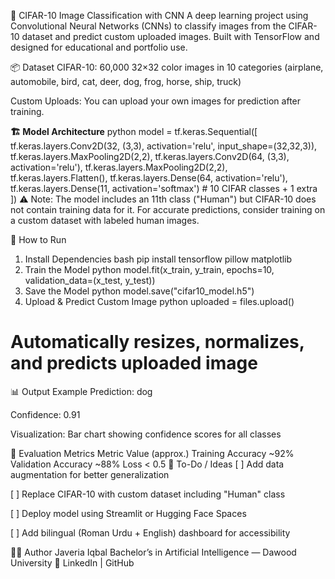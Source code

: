 🧠 CIFAR-10 Image Classification with CNN
A deep learning project using Convolutional Neural Networks (CNNs) to classify images from the CIFAR-10 dataset and predict custom uploaded images. Built with TensorFlow and designed for educational and portfolio use.

📦 Dataset
CIFAR-10: 60,000 32×32 color images in 10 categories (airplane, automobile, bird, cat, deer, dog, frog, horse, ship, truck)

Custom Uploads: You can upload your own images for prediction after training.

**🏗️ Model Architecture**
python
model = tf.keras.Sequential([
    tf.keras.layers.Conv2D(32, (3,3), activation='relu', input_shape=(32,32,3)),
    tf.keras.layers.MaxPooling2D(2,2),
    tf.keras.layers.Conv2D(64, (3,3), activation='relu'),
    tf.keras.layers.MaxPooling2D(2,2),
    tf.keras.layers.Flatten(),
    tf.keras.layers.Dense(64, activation='relu'),
    tf.keras.layers.Dense(11, activation='softmax')  # 10 CIFAR classes + 1 extra
])
⚠️ Note: The model includes an 11th class ("Human") but CIFAR-10 does not contain training data for it. For accurate predictions, consider training on a custom dataset with labeled human images.

🚀 How to Run
1. Install Dependencies
bash
pip install tensorflow pillow matplotlib
2. Train the Model
python
model.fit(x_train, y_train, epochs=10, validation_data=(x_test, y_test))
3. Save the Model
python
model.save("cifar10_model.h5")
4. Upload & Predict Custom Image
python
uploaded = files.upload()
# Automatically resizes, normalizes, and predicts uploaded image
📊 Output Example
Prediction: dog

Confidence: 0.91

Visualization: Bar chart showing confidence scores for all classes

🧪 Evaluation Metrics
Metric	Value (approx.)
Training Accuracy	~92%
Validation Accuracy	~88%
Loss	< 0.5
📌 To-Do / Ideas
[ ] Add data augmentation for better generalization

[ ] Replace CIFAR-10 with custom dataset including "Human" class

[ ] Deploy model using Streamlit or Hugging Face Spaces

[ ] Add bilingual (Roman Urdu + English) dashboard for accessibility

👩‍💻 Author
Javeria Iqbal Bachelor’s in Artificial Intelligence — Dawood University 🔗 LinkedIn | GitHub

